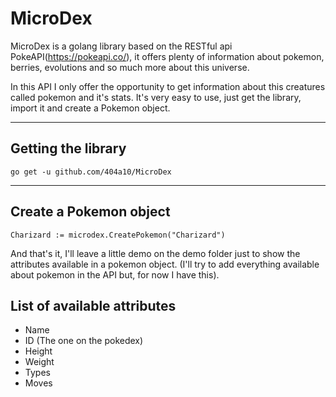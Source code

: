 # MicroDex

MicroDex is a golang library based on the RESTful api PokeAPI(https://pokeapi.co/), it offers plenty of information about pokemon, berries, evolutions and so much more about this universe.

In this API I only offer the opportunity to get information about this creatures called pokemon and it's stats.
It's very easy to use, just get the library, import it and create a Pokemon object.

---
## Getting the library
``go get -u github.com/404a10/MicroDex``

---

## Create a Pokemon object
``Charizard := microdex.CreatePokemon("Charizard")``

And that's it, I'll leave a little demo on the demo folder just to show the attributes available in a pokemon object. (I'll try to add everything available about pokemon in the API but, for now I have this).

## List of available attributes
- Name
- ID (The one on the pokedex)
- Height
- Weight
- Types
- Moves
